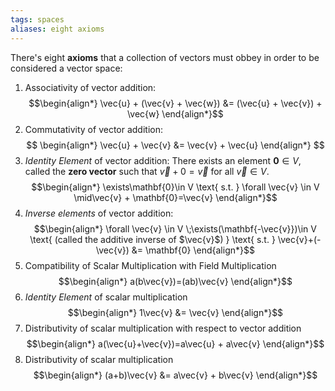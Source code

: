 ```yaml
---
tags: spaces
aliases: eight axioms
---
```

There's eight **axioms** that a collection of vectors must obbey in order to be considered a vector space:

1.  Associativity of vector addition:
$$\begin{align*}
\vec{u} + (\vec{v} + \vec{w}) &= (\vec{u} + \vec{v}) + \vec{w}
\end{align*}$$
2. Commutativity of vector addition:
$$
\begin{align*}
\vec{u} + \vec{v} &= \vec{v} + \vec{u}
\end{align*}
$$
3. *Identity Element* of vector addition:
	There exists an element $\mathbf{0} \in V$, called the **zero vector** such that $\vec{v} + 0 = \vec{v}$ for all $\vec{v} \in V$.
$$\begin{align*}
\exists\mathbf{0}\in V \text{ s.t. } \forall \vec{v} \in V \mid\vec{v} + \mathbf{0}=\vec{v} 
\end{align*}$$
4. *Inverse elements* of vector addition:
$$\begin{align*}
\forall \vec{v} \in V \;\exists(\mathbf{-\vec{v}})\in V \text{ (called the additive inverse of $\vec{v}$) } \text{ s.t. } \vec{v}+(-\vec{v}) &= \mathbf{0}
\end{align*}$$
5. Compatibility of Scalar Multiplication with Field Multiplication
$$\begin{align*}
a(b\vec{v})=(ab)\vec{v}
\end{align*}$$
6. *Identity Element* of scalar multiplication
   $$\begin{align*}
1\vec{v} &= \vec{v}
\end{align*}$$
7. Distributivity of scalar multiplication with respect to vector addition   
   $$\begin{align*}
a(\vec{u}+\vec{v})=a\vec{u} + a\vec{v}
\end{align*}$$
8. Distributivity of scalar multiplication
   $$\begin{align*}
(a+b)\vec{v} &= a\vec{v} + b\vec{v}
\end{align*}$$
